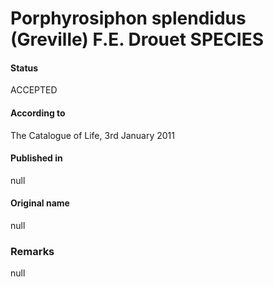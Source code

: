 Porphyrosiphon splendidus (Greville) F.E. Drouet SPECIES
=======

#### Status
ACCEPTED

#### According to
The Catalogue of Life, 3rd January 2011

#### Published in
null

#### Original name
null

### Remarks
null